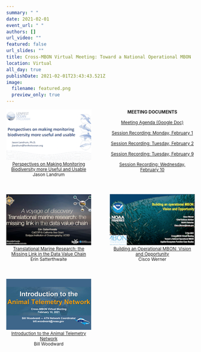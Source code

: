 ```yaml
---
summary: " "
date: 2021-02-01
event_url: " "
authors: []
url_video: ""
featured: false
url_slides: ""
title: Cross-MBON Virtual Meeting: Toward a National Operational MBON
location: Virtual
all_day: true
publishDate: 2021-02-01T23:43:43.521Z
image:
  filename: featured.png
  preview_only: true
---
```

<div style="width:45%; float:left; text-align:center; font-size: smaller;">
<a href="Landrum_X-MBON keynote_Final_02012021.pdf" target="_blank"><img src="landrum.png"><br>
Perspectives on Making Monitoring Biodiversity more Useful and Usable</a><br>
Jason Landrum

</div>

<div style="width:45%; float:right; text-align:center; font-size: smaller;">
  <strong>MEETING DOCUMENTS</strong><br><br><a href="https://docs.google.com/document/d/14VIlL22LPAiEbAYvweJtSqPkJDe55cH8EL7nteFLoMk/edit" target="_blank">Meeting Agenda (Google Doc)</a><br><br>
<a href="https://usf.box.com/s/z295uo8nmd2ytidl8awqdmar58vsruht" target="_blank">Session Recording: Monday, February 1</a><br><br>
<a href="https://usf.box.com/s/h20m5gak2hzlsqpa5vqs7epvd6bk815d" target="_blank">Session Recording: Tuesday, February 2</a><br><br>
 <a href="https://usf.app.box.com/s/upylhgcchpvcz532i9ivquaemaphms91" target="_blank">Session Recording: Tuesday, February 9</a><br><br>
 <a href="https://usf.box.com/s/ys70b3k2lfamzpxpu2z494kxhnipynz5" target="_blank">Session Recording: Wednesday, February 10</a> 
  

</div>

<div style="clear: both;"></div>

<p>&nbsp;</p>

<div style="width:45%; float:left; text-align:center; font-size: smaller;">
<a href="XMBON_2.2.2021_Satterthwaite_FINAL.pdf" target="_blank"><img src="satterthwaite.png"><br>
Translational Marine Research: the Missing Link in the Data Value Chain</a><br>
Erin Satterthwaite
</div>

<div style="width:45%; float:right; text-align:center; font-size: smaller;">
<a href="Werner_MBON_Feb2021.pdf" target="_blank"><img src="werner.png"><br>
Building an Operational MBON: Vision and Opportunity</a><br> 
Cisco Werner</div>

<div style="clear: both;"></div>
<p>&nbsp;</p>
<div style="width:45%; float:left; text-align:center; font-size: smaller;"> <a href="ATN_BioTrack_mkm_10Feb21.pdf" target="_blank"><img src="woodward_atn.png"><br> Introduction to the Animal Telemetry Network</a><br> Bill Woodward</div>

<div style="clear: both;"></div> 

